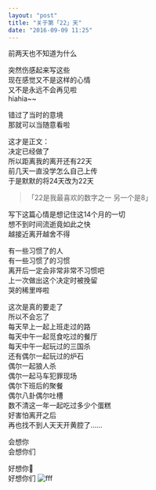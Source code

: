 ```yaml
---
layout: "post"
title: "关于第「22」天"
date: "2016-09-09 11:25"
---
```

前两天也不知道为什么  



突然伤感起来写这些  
现在感觉又不是这样的心情  
又不是永远不会再见啦  
hiahia~~

错过了当时的意境  
那就可以当随意看啦



这才是正文：  
决定已经做了  
所以距离我的离开还有22天  
前几天一直没学怎么自己上传  
于是默默的将24天改为22天

>「22是我最喜欢的数字之一  另一个是8」  

写下这篇心情是想记住这14个月的一切  
想不到时间流逝竟如此之快  
越接近离开越舍不得  



有一些习惯了的人  
有一些习惯了的习惯  
离开后一定会非常非常不习惯吧  
上一次做出这个决定时被挽留  
哭的稀里哗啦  

这次是真的要走了  
所以不会忘了  
每天早上一起上班走过的路  
每天中午一起觅食吃过的餐厅  
每天中午一起玩过的三国杀  
还有偶尔一起玩过的炉石  
偶尔一起狼人杀  
偶尔一起马车犯罪现场  
偶尔下班后的聚餐  
偶尔八卦偶尔吐槽  
数不清这一年一起吃过多少个蛋糕  
好害怕离开之后  
再也找不到人天天开黄腔了……  

会想你  
会想你们

好想你💋  
好想你们
![fff]({{site.url}}/assets/img/22.jpeg)
